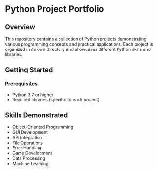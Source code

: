 # Python Project Portfolio

## Overview
This repository contains a collection of Python projects demonstrating various programming concepts and practical applications. Each project is organized in its own directory and showcases different Python skills and libraries.

## Getting Started

### Prerequisites
- Python 3.7 or higher
- Required libraries (specific to each project)

## Skills Demonstrated
- Object-Oriented Programming
- GUI Development
- API Integration
- File Operations
- Error Handling
- Game Development
- Data Processing
- Machine Learning

